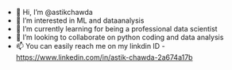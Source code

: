 - 👋 Hi, I’m @astikchawda
- 👀 I’m interested in ML and dataanalysis
- 🌱 I’m currently learning for being a professional data scientist
- 💞️ I’m looking to collaborate on python coding and data analysis
- 📫 You can easily reach me on my linkdin ID - https://www.linkedin.com/in/astik-chawda-2a674a17b

<!---
astikchawda/astikchawda is a ✨ special ✨ repository because its `README.md` (this file) appears on your GitHub profile.
You can click the Preview link to take a look at your changes.
--->

